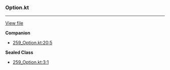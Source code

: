 ### Option.kt
---
[View file](../../precision_analyzed/259_Option.kt)

**Companion**

 - [259_Option.kt:20:5](../../precision_analyzed/259_Option.kt#L20)

**Sealed Class**

 - [259_Option.kt:3:1](../../precision_analyzed/259_Option.kt#L3)
